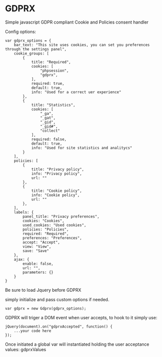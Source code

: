 # GDPRX
Simple javascript GDPR compliant Cookie and Policies consent handler

Config options: 
```
var gdprx_options = {
	bar_text: "This site uses cookies, you can set you preferences through the settings panel",
	cookie_groups: [
		{
			title: "Required",
			cookies: [
				"phpsession",
				"gdprx",
			],
			required: true,
			default: true,
			info: "Used for a correct uer experience"
		},
		{
			title: "Statistics",
			cookies: [
				"_ga",
				"_gat",
				"_gid",
				"_gid#",
				"collect"
			],
			required: false,
			default: true,
			info: "Used for site statistics and analitycs"
		}
	],
	policies: [
		{
			title: "Privacy policy",
			info: "Privacy policy",
			url: ""
		},
		{
			title: "Cookie policy",
			info: "Cookie policy",
			url: ""
		},
	],
	labels: {
		panel_title: "Privacy preferences",
		cookies: "Cookies",
		used_cookies: "Used cookies",
		policies: "Policies",
		required: "Required",
		preferences: "Preferences",
		accept: "Accept",
		view: "View",
		save: "Save"
	},
	ajax: {
		enable: false,
		url: "",
		parameters: {}
	}
}
  ```
  Be sure to load Jquery before GDPRX
  
  simply initialize and pass custom options if needed.
  
  ```
  var gdprx = new Gdprx(gdprx_options);
  ```
  
  GDPRX will triger a DOM event when user accepts, to hook to it simply use:
  
  ```
  jQuery(document).on("gdprxAccepted", function() {
	  ...your code here		
  });
  ```
  Once initiated a global var will instantiated holding the user acceptance values: 
  gdprxValues
  
